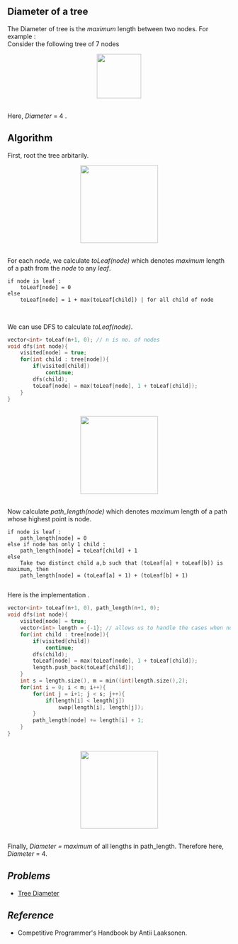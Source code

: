 ## **Diameter of a tree**
The Diameter of tree is the *maximum* length between two nodes. For example : <br>
Consider the following tree of 7 nodes

<div align = "center">
<img height = "100"  src = "https://user-images.githubusercontent.com/58760297/99883654-e1a9b980-2c4e-11eb-979c-02dce3dd276d.png"/> 
</div><br>

Here, *Diameter* = 4 . 

## **Algorithm**

First, root the tree arbitarily.
<div align = "center">
<img height = "175"  src = "https://user-images.githubusercontent.com/58760297/99886616-fe042100-2c63-11eb-9334-81907b4c1ba6.png"/>
</div><br>

For each *node*, we calculate *toLeaf(node)* which denotes 
*maximum* length of a path from the *node* to any *leaf*.<br>

```
if node is leaf :
    toLeaf[node] = 0
else
    toLeaf[node] = 1 + max(toLeaf[child]) | for all child of node
```
    
<br>

We can use DFS to calculate *toLeaf(node)*.<br>
```cpp
vector<int> toLeaf(n+1, 0); // n is no. of nodes
void dfs(int node){
    visited[node] = true;
    for(int child : tree[node]){
        if(visited[child])
            continue;
        dfs(child);
        toLeaf[node] = max(toLeaf[node], 1 + toLeaf[child]);
    }
}
```
<br>
<div align = "center">
<img height = "175"  src = "https://user-images.githubusercontent.com/58760297/99886436-8da8d000-2c62-11eb-8c39-27906df824e5.png"/>
</div><br>



Now calculate *path_length(node)* which denotes *maximum* length of a path whose highest point is node.

```
if node is leaf :
    path_length[node] = 0
else if node has only 1 child :
    path_length[node] = toLeaf[child] + 1
else
    Take two distinct child a,b such that (toLeaf[a] + toLeaf[b]) is maximum, then
    path_length[node] = (toLeaf[a] + 1) + (toLeaf[b] + 1)
    
```
Here is the implementation .
```cpp
vector<int> toLeaf(n+1, 0), path_length(n+1, 0);
void dfs(int node){
    visited[node] = true;
    vector<int> length = {-1}; // allows us to handle the cases when node has less than 2 children
    for(int child : tree[node]){
        if(visited[child])
            continue;
        dfs(child);
        toLeaf[node] = max(toLeaf[node], 1 + toLeaf[child]); 
        length.push_back(toLeaf[child]);
    }
    int s = length.size(), m = min((int)length.size(),2);
    for(int i = 0; i < m; i++){
        for(int j = i+1; j < s; j++){
            if(length[i] < length[j])
                swap(length[i], length[j]);
        }
        path_length[node] += length[i] + 1;
    }   
}    
```

<br>
<div align = "center">
<img height = "175"  src = "https://user-images.githubusercontent.com/58760297/99886528-3a834d00-2c63-11eb-8671-4d7eb16560c4.png"/>
</div><br>

Finally, *Diameter = maximum* of all lengths in path_length. Therefore here, *Diameter* = 4.

## *Problems*
- [Tree Diameter](https://cses.fi/problemset/task/1131/)
## *Reference*
- Competitive Programmer's Handbook by Antii Laaksonen.

